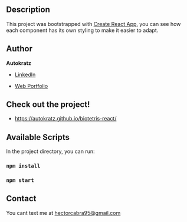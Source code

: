 ## Description

This project was bootstrapped with [Create React App](https://github.com/facebook/create-react-app), you can see how each component has its own styling to make it easier to adapt.

## Author 

**Autokratz**

* [LinkedIn](linkedin.com/in/hectorcabra)

* [Web Portfolio](https://autokratz.github.io/Autokratz-portfolio/)

## Check out the project!

- https://autokratz.github.io/biotetris-react/

## Available Scripts

In the project directory, you can run:

### `npm install`
### `npm start`

## Contact

You cant text me at hectorcabra95@gmail.com
